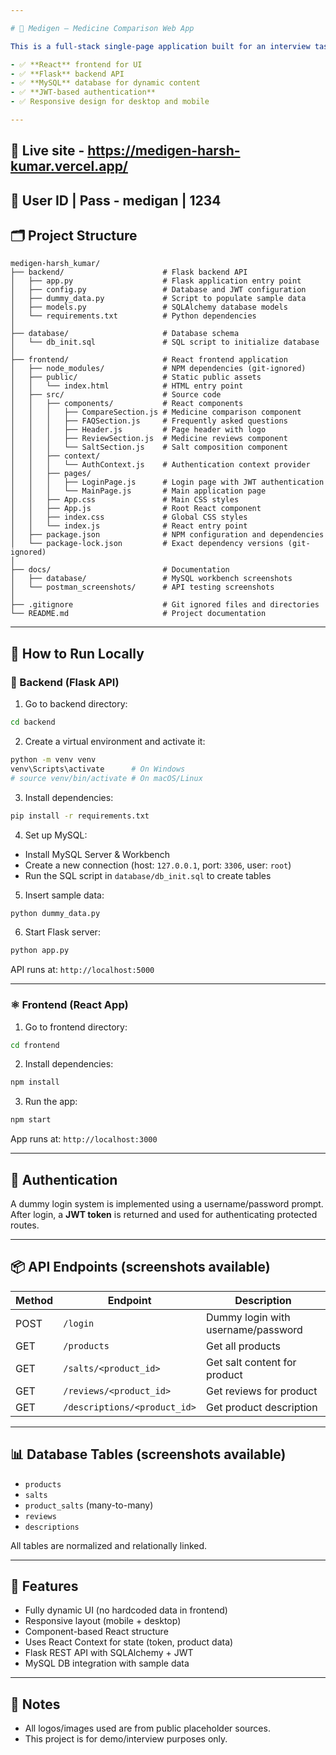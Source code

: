 ```yaml
---

# 💊 Medigen – Medicine Comparison Web App 

This is a full-stack single-page application built for an interview task. The project includes:

- ✅ **React** frontend for UI
- ✅ **Flask** backend API
- ✅ **MySQL** database for dynamic content
- ✅ **JWT-based authentication**
- ✅ Responsive design for desktop and mobile

---
```


## 🔗 Live site - https://medigen-harsh-kumar.vercel.app/

## 🔗 User ID | Pass - medigan | 1234

## 🗂️ Project Structure

```
medigen-harsh_kumar/
├── backend/                      # Flask backend API
│   ├── app.py                    # Flask application entry point
│   ├── config.py                 # Database and JWT configuration
│   ├── dummy_data.py             # Script to populate sample data
│   ├── models.py                 # SQLAlchemy database models
│   └── requirements.txt          # Python dependencies
│
├── database/                     # Database schema
│   └── db_init.sql               # SQL script to initialize database
│
├── frontend/                     # React frontend application
│   ├── node_modules/             # NPM dependencies (git-ignored)
│   ├── public/                   # Static public assets
│   │   └── index.html            # HTML entry point
│   ├── src/                      # Source code
│   │   ├── components/           # React components
│   │   │   ├── CompareSection.js # Medicine comparison component
│   │   │   ├── FAQSection.js     # Frequently asked questions
│   │   │   ├── Header.js         # Page header with logo
│   │   │   ├── ReviewSection.js  # Medicine reviews component
│   │   │   └── SaltSection.js    # Salt composition component
│   │   ├── context/
│   │   │   └── AuthContext.js    # Authentication context provider
│   │   ├── pages/
│   │   │   ├── LoginPage.js      # Login page with JWT authentication
│   │   │   └── MainPage.js       # Main application page
│   │   ├── App.css               # Main CSS styles
│   │   ├── App.js                # Root React component
│   │   ├── index.css             # Global CSS styles
│   │   └── index.js              # React entry point
│   ├── package.json              # NPM configuration and dependencies
│   └── package-lock.json         # Exact dependency versions (git-ignored)
│
├── docs/                         # Documentation
│   ├── database/                 # MySQL workbench screenshots
│   └── postman_screenshots/      # API testing screenshots
│
├── .gitignore                    # Git ignored files and directories
└── README.md                     # Project documentation

```

---

## 🧪 How to Run Locally

### 🐍 Backend (Flask API)

1. Go to backend directory:

```bash
cd backend
```

2. Create a virtual environment and activate it:

```bash
python -m venv venv
venv\Scripts\activate      # On Windows
# source venv/bin/activate # On macOS/Linux
```

3. Install dependencies:

```bash
pip install -r requirements.txt
```

4. Set up MySQL:
- Install MySQL Server & Workbench
- Create a new connection (host: `127.0.0.1`, port: `3306`, user: `root`)
- Run the SQL script in `database/db_init.sql` to create tables

5. Insert sample data:

```bash
python dummy_data.py
```

6. Start Flask server:

```bash
python app.py
```

API runs at: `http://localhost:5000`

---

### ⚛️ Frontend (React App)

1. Go to frontend directory:

```bash
cd frontend
```

2. Install dependencies:

```bash
npm install
```

3. Run the app:

```bash
npm start
```

App runs at: `http://localhost:3000`

---

## 🔐 Authentication

A dummy login system is implemented using a username/password prompt.  
After login, a **JWT token** is returned and used for authenticating protected routes.

---

## 📦 API Endpoints (screenshots available)

| Method | Endpoint                      | Description                        |
|--------|-------------------------------|------------------------------------|
| POST   | `/login`                      | Dummy login with username/password |
| GET    | `/products`                   | Get all products                   |
| GET    | `/salts/<product_id>`         | Get salt content for product       |
| GET    | `/reviews/<product_id>`       | Get reviews for product            |
| GET    | `/descriptions/<product_id>`  | Get product description            |

---

## 📊 Database Tables (screenshots available)

- `products`
- `salts`
- `product_salts` (many-to-many)
- `reviews`
- `descriptions`

All tables are normalized and relationally linked.

---

## 📱 Features

- Fully dynamic UI (no hardcoded data in frontend)
- Responsive layout (mobile + desktop)
- Component-based React structure
- Uses React Context for state (token, product data)
- Flask REST API with SQLAlchemy + JWT
- MySQL DB integration with sample data

---

## 📌 Notes

- All logos/images used are from public placeholder sources.
- This project is for demo/interview purposes only.
```